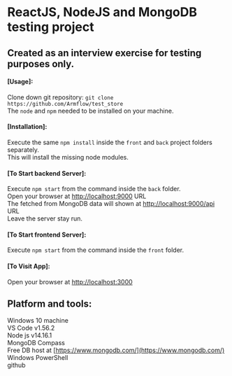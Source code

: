 # ReactJS, NodeJS and MongoDB testing project

## Created as an interview exercise for testing purposes only.


#### [Usage]:  
Clone down git repository: 
`git clone https://github.com/Armflow/test_store`<br>
The `node` and `npm` needed to be installed on your machine.  

#### [Installation]:
Execute the same `npm install` inside the `front` and `back` project folders separately.<br>
This will install the missing node modules.

#### [To Start backend Server]:
Execute `npm start` from the command inside the `back` folder. <br>
Open your browser at [http://localhost:9000](http://localhost:9000) URL<br>
The fetched from MongoDB data will shown at [http://localhost:9000/api](http://localhost:9000/api) URL<br>
Leave the server stay run.

#### [To Start frontend Server]:
Execute `npm start` from the command inside the `front` folder. 

#### [To Visit App]:
Open your browser at [http://localhost:3000](http://localhost:3000)

## Platform and tools:
Windows 10 machine<br>
VS Code v1.56.2<br>
Node js v14.16.1<br>
MongoDB Compass<br>
Free DB host at [https://www.mongodb.com/](https://www.mongodb.com/)<br>
Windows PowerShell<br>
github

